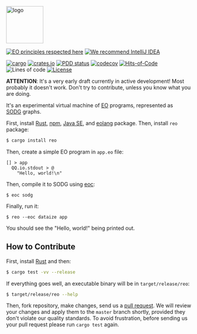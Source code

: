 <img alt="logo" src="https://www.objectionary.com/cactus.svg" height="100px" />

[![EO principles respected here](https://www.elegantobjects.org/badge.svg)](https://www.elegantobjects.org)
[![We recommend IntelliJ IDEA](https://www.elegantobjects.org/intellij-idea.svg)](https://www.jetbrains.com/idea/)

[![cargo](https://github.com/objectionary/reo/actions/workflows/cargo.yml/badge.svg)](https://github.com/objectionary/reo/actions/workflows/cargo.yml)
[![crates.io](https://img.shields.io/crates/v/reo.svg)](https://crates.io/crates/reo)
[![PDD status](http://www.0pdd.com/svg?name=objectionary/reo)](http://www.0pdd.com/p?name=objectionary/reo)
[![codecov](https://codecov.io/gh/objectionary/reo/branch/master/graph/badge.svg)](https://codecov.io/gh/objectionary/reo)
[![Hits-of-Code](https://hitsofcode.com/github/objectionary/reo)](https://hitsofcode.com/view/github/objectionary/reo)
![Lines of code](https://img.shields.io/tokei/lines/github/objectionary/reo)
[![License](https://img.shields.io/badge/license-MIT-green.svg)](https://github.com/objectionary/reo/blob/master/LICENSE.txt)

**ATTENTION**: It's a very early draft currently in active development!
Most probably it doesn't work. Don't try to contribute, unless you know
what you are doing.

It's an experimental virtual machine of
[EO](https://www.eolang.org) programs, 
represented as  
[SODG](https://github.com/objectionary/sodg) graphs.

First, install
[Rust](https://www.rust-lang.org/tools/install),
[npm](https://docs.npmjs.com/downloading-and-installing-node-js-and-npm),
[Java SE](https://www.oracle.com/java/technologies/downloads/),
and [eolang](https://www.npmjs.com/package/eolang) package.
Then, install `reo` package:

```bash
$ cargo install reo
```

Then, create a simple EO program in `app.eo` file:

```
[] > app
  QQ.io.stdout > @
    "Hello, world!\n"
```

Then, compile it to SODG using [eoc](https://github.com/objectionary/eoc):

```
$ eoc sodg
```

Finally, run it:

```
$ reo --eoc dataize app
```

You should see the "Hello, world!" being printed out.

## How to Contribute

First, install [Rust](https://www.rust-lang.org/tools/install) and then:

```bash
$ cargo test -vv --release
```

If everything goes well, an executable binary will be in `target/release/reo`:

```bash
$ target/release/reo --help
```

Then, fork repository, make changes, send us a [pull request](https://www.yegor256.com/2014/04/15/github-guidelines.html).
We will review your changes and apply them to the `master` branch shortly,
provided they don't violate our quality standards. To avoid frustration,
before sending us your pull request please run `cargo test` again.
